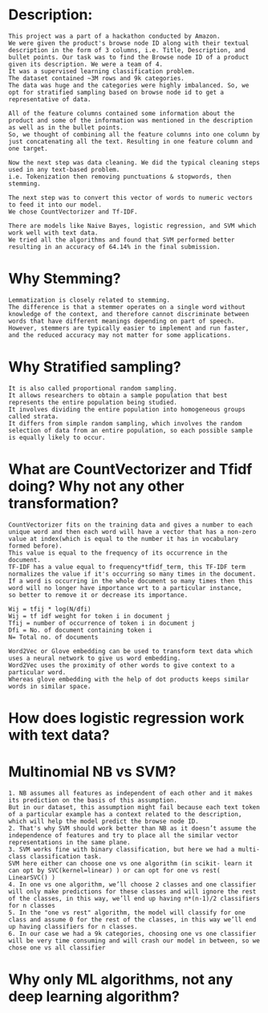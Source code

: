 # Description:
	This project was a part of a hackathon conducted by Amazon. 
	We were given the product's browse node ID along with their textual description in the form of 3 columns, i.e. Title, Description, and bullet points. Our task was to find the Browse node ID of a product given its description. We were a team of 4.
	It was a supervised learning classification problem. 
	The dataset contained ~3M rows and 9k categories. 
	The data was huge and the categories were highly imbalanced. So, we opt for stratified sampling based on browse node id to get a representative of data.

	All of the feature columns contained some information about the product and some of the information was mentioned in the description as well as in the bullet points.
	So, we thought of combining all the feature columns into one column by just concatenating all the text. Resulting in one feature column and one target.
	
	Now the next step was data cleaning. We did the typical cleaning steps used in any text-based problem. 
	i.e. Tokenization then removing punctuations & stopwords, then stemming.

	The next step was to convert this vector of words to numeric vectors to feed it into our model. 
	We chose CountVectorizer and Tf-IDF. 

	There are models like Naive Bayes, logistic regression, and SVM which work well with text data. 
	We tried all the algorithms and found that SVM performed better resulting in an accuracy of 64.14% in the final submission.


# Why Stemming?
	Lemmatization is closely related to stemming. 
	The difference is that a stemmer operates on a single word without knowledge of the context, and therefore cannot discriminate between words that have different meanings depending on part of speech. 
	However, stemmers are typically easier to implement and run faster, and the reduced accuracy may not matter for some applications.

# Why Stratified sampling?
	It is also called proportional random sampling.
	It allows researchers to obtain a sample population that best represents the entire population being studied.
	It involves dividing the entire population into homogeneous groups called strata.
	It differs from simple random sampling, which involves the random selection of data from an entire population, so each possible sample is equally likely to occur.


# What are CountVectorizer and Tfidf doing? Why not any other transformation?
	CountVectorizer fits on the training data and gives a number to each unique word and then each word will have a vector that has a non-zero value at index(which is equal to the number it has in vocabulary formed before). 
	This value is equal to the frequency of its occurrence in the document.
	TF-IDF has a value equal to frequency*tfidf_term, this TF-IDF term normalizes the value if it's occurring so many times in the document. 
	If a word is occurring in the whole document so many times then this word will no longer have importance wrt to a particular instance, 
	so better to remove it or decrease its importance. 

	Wij = tfij * log(N/dfi)
	Wij = tf idf weight for token i in document j
	Tfij = number of occurrence of token i in document j
	Dfi = No. of document containing token i
	N= Total no. of documents

	Word2Vec or Glove embedding can be used to transform text data which uses a neural network to give us word embedding.
	Word2Vec uses the proximity of other words to give context to a particular word. 
	Whereas glove embedding with the help of dot products keeps similar words in similar space. 

# How does logistic regression work with text data?


# Multinomial NB vs SVM?
	1. NB assumes all features as independent of each other and it makes its prediction on the basis of this assumption. 
	But in our dataset, this assumption might fail because each text token of a particular example has a context related to the description, 
	which will help the model predict the browse node ID.
	2. That's why SVM should work better than NB as it doesn’t assume the independence of features and try to place all the similar vector representations in the same plane.
	3. SVM works fine with binary classification, but here we had a multi-class classification task.
	SVM here either can choose one vs one algorithm (in scikit- learn it can opt by SVC(kernel=linear) ) or can opt for one vs rest( LinearSVC() )
	4. In one vs one algorithm, we’ll choose 2 classes and one classifier will only make predictions for these classes and will ignore the rest of the classes, in this way, we’ll end up having n*(n-1)/2 classifiers for n classes
	5. In the "one vs rest" algorithm, the model will classify for one class and assume 0 for the rest of the classes, in this way we’ll end up having classifiers for n classes.
	6. In our case we had a 9k categories, choosing one vs one classifier will be very time consuming and will crash our model in between, so we chose one vs all classifier

# Why only ML algorithms, not any deep learning algorithm?

